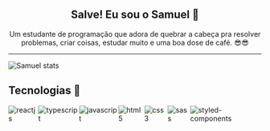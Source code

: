 <div>
  <h2 align='center'>Salve! Eu sou o Samuel 👋</h2>
  <p align='center'>Um estudante de programação que adora de quebrar a cabeça pra resolver problemas, criar coisas, estudar muito e uma boa dose de café. 😎😎 <p/>
</div>

---

![Samuel stats](https://github-readme-stats.vercel.app/api?username=samuelfagundes&show_icons=true&theme=dracula)


## Tecnologias 🔧
<div style="display:flex">
  <img alt='reactjs' src='https://img.shields.io/badge/React-20232A?style=for-the-badge&logo=react&logoColor=61DAFB' align='center' />
  <img alt="typescript" src='https://img.shields.io/badge/TypeScript-007ACC?style=for-the-badge&logo=typescript&logoColor=white' align='center' />
  <img alt="javascript" src='https://img.shields.io/badge/JavaScript-323330?style=for-the-badge&logo=javascript&logoColor=F7DF1E' align='center' />
  <img alt="html5" src='https://img.shields.io/badge/HTML5-E34F26?style=for-the-badge&logo=html5&logoColor=white' align='center' />
  <img alt="css3" src='https://img.shields.io/badge/CSS3-1572B6?style=for-the-badge&logo=css3&logoColor=white' align='center' />
  <img alt="sass" src='https://img.shields.io/badge/Sass-CC6699?style=for-the-badge&logo=sass&logoColor=white' align='center' />
  <img alt="styled-components" src='https://img.shields.io/badge/styled--components-DB7093?style=for-the-badge&logo=styled-components&logoColor=white' align='center' />
</div>
